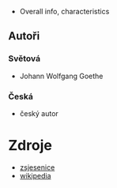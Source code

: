 - Overall info, characteristics

## Autoři

### Světová

- Johann Wolfgang Goethe

### Česká

- český autor

# Zdroje

- [zsjesenice](https://zsjesenice.cz/files/vyukove-materialy/cj/literatura/8/dejiny-literatury/preromantismus-a-romantismus.pdf)
- [wikipedia](https://cs.wikipedia.org/wiki/Preromantismus)